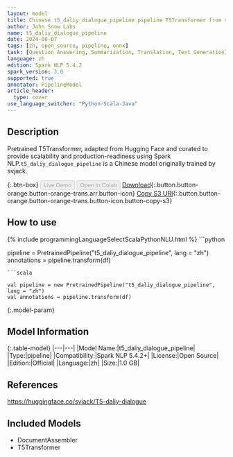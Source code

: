 ```yaml
---
layout: model
title: Chinese t5_daliy_dialogue_pipeline pipeline T5Transformer from svjack
author: John Snow Labs
name: t5_daliy_dialogue_pipeline
date: 2024-08-07
tags: [zh, open_source, pipeline, onnx]
task: [Question Answering, Summarization, Translation, Text Generation]
language: zh
edition: Spark NLP 5.4.2
spark_version: 3.0
supported: true
annotator: PipelineModel
article_header:
  type: cover
use_language_switcher: "Python-Scala-Java"
---
```


## Description

Pretrained T5Transformer, adapted from Hugging Face and curated to provide scalability and production-readiness using Spark NLP.`t5_daliy_dialogue_pipeline` is a Chinese model originally trained by svjack.

{:.btn-box}
<button class="button button-orange" disabled>Live Demo</button>
<button class="button button-orange" disabled>Open in Colab</button>
[Download](https://s3.amazonaws.com/auxdata.johnsnowlabs.com/public/models/t5_daliy_dialogue_pipeline_zh_5.4.2_3.0_1723044367453.zip){:.button.button-orange.button-orange-trans.arr.button-icon}
[Copy S3 URI](s3://auxdata.johnsnowlabs.com/public/models/t5_daliy_dialogue_pipeline_zh_5.4.2_3.0_1723044367453.zip){:.button.button-orange.button-orange-trans.button-icon.button-copy-s3}

## How to use



<div class="tabs-box" markdown="1">
{% include programmingLanguageSelectScalaPythonNLU.html %}
```python

pipeline = PretrainedPipeline("t5_daliy_dialogue_pipeline", lang = "zh")
annotations =  pipeline.transform(df)   

```
```scala

val pipeline = new PretrainedPipeline("t5_daliy_dialogue_pipeline", lang = "zh")
val annotations = pipeline.transform(df)

```
</div>

{:.model-param}
## Model Information

{:.table-model}
|---|---|
|Model Name:|t5_daliy_dialogue_pipeline|
|Type:|pipeline|
|Compatibility:|Spark NLP 5.4.2+|
|License:|Open Source|
|Edition:|Official|
|Language:|zh|
|Size:|1.0 GB|

## References

https://huggingface.co/svjack/T5-daliy-dialogue

## Included Models

- DocumentAssembler
- T5Transformer